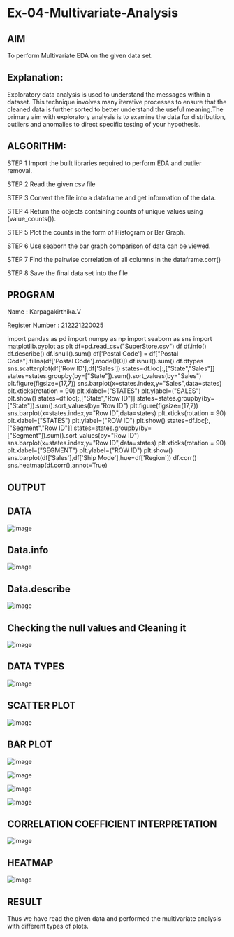 # Ex-04-Multivariate-Analysis


## AIM
To perform Multivariate EDA on the given data set.

## Explanation:
Exploratory data analysis is used to understand the messages within a dataset. This technique involves many iterative processes to ensure that the cleaned data is further sorted to better understand the useful meaning.The primary aim with exploratory analysis is to examine the data for distribution, outliers and anomalies to direct specific testing of your hypothesis.

## ALGORITHM:
STEP 1
Import the built libraries required to perform EDA and outlier removal.

STEP 2
Read the given csv file

STEP 3
Convert the file into a dataframe and get information of the data.

STEP 4
Return the objects containing counts of unique values using (value_counts()).

STEP 5
Plot the counts in the form of Histogram or Bar Graph.

STEP 6
Use seaborn the bar graph comparison of data can be viewed.

STEP 7
Find the pairwise correlation of all columns in the dataframe.corr()

STEP 8
Save the final data set into the file

## PROGRAM
Name : Karpagakirthika.V

Register Number : 212221220025

import pandas as pd
import numpy as np
import seaborn as sns
import matplotlib.pyplot as plt
df=pd.read_csv("SuperStore.csv")
df
df.info()
df.describe()
df.isnull().sum()
df['Postal Code'] = df["Postal Code"].fillna(df['Postal Code'].mode()[0])
df.isnull().sum()
df.dtypes
sns.scatterplot(df['Row ID'],df['Sales'])
states=df.loc[:,["State","Sales"]]
states=states.groupby(by=["State"]).sum().sort_values(by="Sales")
plt.figure(figsize=(17,7))
sns.barplot(x=states.index,y="Sales",data=states)
plt.xticks(rotation = 90)
plt.xlabel=("STATES")
plt.ylabel=("SALES")
plt.show()
states=df.loc[:,["State","Row ID"]]
states=states.groupby(by=["State"]).sum().sort_values(by="Row ID")
plt.figure(figsize=(17,7))
sns.barplot(x=states.index,y="Row ID",data=states)
plt.xticks(rotation = 90)
plt.xlabel=("STATES")
plt.ylabel=("ROW ID")
plt.show()
states=df.loc[:,["Segment","Row ID"]]
states=states.groupby(by=["Segment"]).sum().sort_values(by="Row ID")
sns.barplot(x=states.index,y="Row ID",data=states)
plt.xticks(rotation = 90)
plt.xlabel=("SEGMENT")
plt.ylabel=("ROW ID")
plt.show()
sns.barplot(df['Sales'],df['Ship Mode'],hue=df['Region'])
df.corr()
sns.heatmap(df.corr(),annot=True)

## OUTPUT

## DATA

![image](https://user-images.githubusercontent.com/103020162/230833505-85b7fdfa-d40a-49ce-892c-cd96704b86a9.png)


## Data.info

![image](https://user-images.githubusercontent.com/103020162/230833560-bf566789-bea5-46e1-8e66-fbac87e247e0.png)


## Data.describe

![image](https://user-images.githubusercontent.com/103020162/230835657-8d477ecc-72e6-40e1-9663-68ed504a7815.png)

## Checking the null values and Cleaning it

![image](https://user-images.githubusercontent.com/103020162/230834405-1da07168-6859-4560-b529-bbdaa6f7b847.png)



## DATA TYPES

![image](https://user-images.githubusercontent.com/103020162/230835437-ef3ec1a8-303a-441a-bfb8-d294ed79fccb.png)



## SCATTER PLOT

![image](https://user-images.githubusercontent.com/103020162/230835778-518d6067-cb10-471f-9e96-30c48e0a4db8.png)

## BAR PLOT

![image](https://user-images.githubusercontent.com/103020162/230835137-55cdd572-0dce-4497-85b8-1a56f42dff98.png)

![image](https://user-images.githubusercontent.com/103020162/230835161-e995dde6-7780-49b0-8a58-80465985de64.png)

![image](https://user-images.githubusercontent.com/103020162/230836682-9d4ada66-cda0-4a04-9653-82cca29118b9.png)

![image](https://user-images.githubusercontent.com/103020162/230837223-53a5f49b-dbb3-439f-a3c0-b0c5284dde56.png)




## CORRELATION COEFFICIENT INTERPRETATION

![image](https://user-images.githubusercontent.com/103020162/230837029-02f514cd-3a64-447b-bce2-fba966d6cf77.png)


## HEATMAP

![image](https://user-images.githubusercontent.com/103020162/230837067-52027eaf-a37f-4b49-946e-541e75cea65d.png)



## RESULT

Thus we have read the given data and performed the multivariate analysis with different types of plots.
